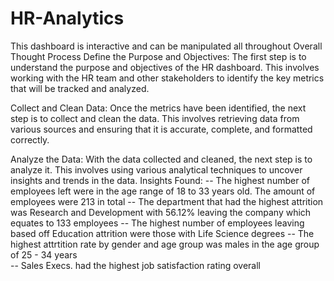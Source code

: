 # HR-Analytics
This dashboard is interactive and can be manipulated all throughout
Overall Thought Process
Define the Purpose and Objectives: The first step is to understand the purpose and objectives of the HR dashboard. This involves working with the HR team and other stakeholders to identify the key metrics that will be tracked and analyzed.

Collect and Clean Data: Once the metrics have been identified, the next step is to collect and clean the data. This involves retrieving data from various sources and ensuring that it is accurate, complete, and formatted correctly.

Analyze the Data: With the data collected and cleaned, the next step is to analyze it. This involves using various analytical techniques to uncover insights and trends in the data.
Insights Found:
-- The highest number of employees left were in the age range of 18 to 33 years old. The amount of employees were 213 in total
-- The department that had the highest attrition was Research and Development with 56.12% leaving the company which equates to 133 employees
-- The highest number of employees leaving based off Education attrition were those with Life Science degrees
-- The highest attrtition rate by gender and age group was males in the age group of 25 - 34 years  
-- Sales Execs. had the highest job satisfaction rating overall
